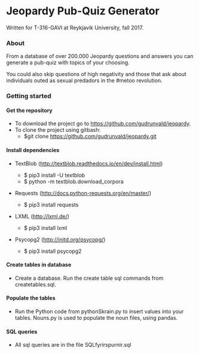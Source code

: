 # Jeopardy Pub-Quiz Generator

Written for T-316-GAVI at Reykjavik University, fall 2017.

### About
From a database of over 200.000 Jeopardy questions and answers you can generate a pub-quiz with topics of your choosing.

You could also skip questions of high negativity and those that ask about individuals outed as sexual predadors in the #metoo revolution.


### Getting started

#### Get the repository
* To download the project go to https://github.com/gudrunvald/jeopardy.
* To clone the project using gitbash:
	* $git clone https://github.com/gudrunvald/jeopardy.git

#### Install dependencies
* TextBlob (http://textblob.readthedocs.io/en/dev/install.html)
	* $ pip3 install -U textblob
	* $ python -m textblob.download_corpora

* Requests (http://docs.python-requests.org/en/master/)
	* $ pip3 install requests

* LXML (http://lxml.de/)
	* $ pip3 install lxml

* Psycopg2 (http://initd.org/psycopg/)
	* $ pip3 install psycopg2 

#### Create tables in database
* Create a database. Run the create table sql commands from createtables.sql.

#### Populate the tables
* Run the Python code from pythonSkrain.py to insert values into your tables. Nouns.py is used to populate the noun files, using pandas.

#### SQL queries
* All sql queries are in the file SQLfyrirspurnir.sql
